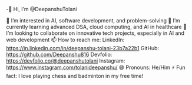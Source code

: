 -👋 Hi, I’m @DeepanshuTolani

👀 I’m interested in AI, software development, and problem-solving
🌱 I’m currently learning advanced DSA, cloud computing, and AI in healthcare
💞️ I’m looking to collaborate on innovative tech projects, especially in AI and web development
📫 How to reach me:
LinkedIn: https://in.linkedin.com/in/deepanshu-tolani-23b7a22b1
GitHub: https://github.com/Deepanshu816
Devfolio: https://devfolio.co/@deepanshutolani
Instagram: https://www.instagram.com/tolanideepanshu/
😄 Pronouns: He/Him
⚡ Fun fact: I love playing chess and badminton in my free time!
<!---
DeepanshuTolani/DeepanshuTolani is a ✨ special ✨ repository because its `README.md` (this file) appears on your GitHub profile.
You can click the Preview link to take a look at your changes.
--->
